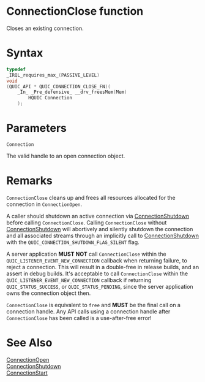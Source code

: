 ConnectionClose function
======

Closes an existing connection.

# Syntax

```C
typedef
_IRQL_requires_max_(PASSIVE_LEVEL)
void
(QUIC_API * QUIC_CONNECTION_CLOSE_FN)(
    _In_ _Pre_defensive_ __drv_freesMem(Mem)
        HQUIC Connection
    );
```

# Parameters

`Connection`

The valid handle to an open connection object.

# Remarks

`ConnectionClose` cleans up and frees all resources allocated for the connection in `ConnectionOpen`.

A caller should shutdown an active connection via [ConnectionShutdown](ConnectionShutdown.md) before calling
`ConnectionClose`. Calling `ConnectionClose` without [ConnectionShutdown](ConnectionShutdown.md) will abortively and
silently shutdown the connection and all associated streams through an implicitly call to
[ConnectionShutdown](ConnectionShutdown.md) with the `QUIC_CONNECTION_SHUTDOWN_FLAG_SILENT` flag.

A server application **MUST NOT** call `ConnectionClose` within the `QUIC_LISTENER_EVENT_NEW_CONNECTION` callback when returning failure, to reject a connection. This will result in a double-free in release builds, and an assert in debug builds.  It's acceptable to call `ConnectionClose` within the `QUIC_LISTENER_EVENT_NEW_CONNECTION` callback if returning `QUIC_STATUS_SUCCESS`, or `QUIC_STATUS_PENDING`, since the server application owns the connection object then.

`ConnectionClose` is equivalent to `free` and **MUST** be the final call on a connection handle.
Any API calls using a connection handle after `ConnectionClose` has been called is a use-after-free error!

# See Also

[ConnectionOpen](ConnectionOpen.md)<br>
[ConnectionShutdown](ConnectionShutdown.md)<br>
[ConnectionStart](ConnectionStart.md)<br>
